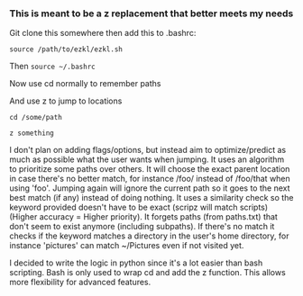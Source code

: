 ### This is meant to be a z replacement that better meets my needs

Git clone this somewhere then add this to .bashrc:

```
source /path/to/ezkl/ezkl.sh
```

Then `source ~/.bashrc`

Now use cd normally to remember paths

And use z to jump to locations

`cd /some/path`

`z something`

I don't plan on adding flags/options, but instead aim to optimize/predict as much as possible what the user wants when jumping. It uses an algorithm to prioritize some paths over others. It will choose the exact parent location in case there's no better match, for instance /foo/ instead of /foo/that when using 'foo'. Jumping again will ignore the current path so it goes to the next best match (if any) instead of doing nothing. It uses a similarity check so the keyword provided doesn't have to be exact (scripz will match scripts) (Higher accuracy = Higher priority). It forgets paths (from paths.txt) that don't seem to exist anymore (including subpaths). If there's no match it checks if the keyword matches a directory in the user's home directory, for instance 'pictures' can match ~/Pictures even if not visited yet.

I decided to write the logic in python since it's a lot easier than bash scripting. Bash is only used to wrap cd and add the z function. This allows more flexibility for advanced features.